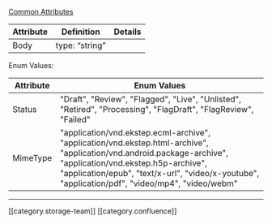 [Common Attributes](https://project-sunbird.atlassian.net/wiki/spaces/CO/pages/1572536374/Object+Types#Common-Attributes)



|  **Attribute**  |  **Definition**  |  **Details**  | 
|  --- |  --- |  --- | 
| Body | type: “string” |  | 

Enum Values:

|  **Attribute**  |  **Enum Values**  | 
|  --- |  --- | 
| Status | "Draft", "Review", "Flagged", "Live", "Unlisted", "Retired", "Processing", "FlagDraft", "FlagReview", "Failed" | 
| MimeType | "application/vnd.ekstep.ecml-archive", "application/vnd.ekstep.html-archive", "application/vnd.android.package-archive", "application/vnd.ekstep.h5p-archive", "application/epub", "text/x-url", "video/x-youtube", "application/pdf", "video/mp4", "video/webm" | 



*****

[[category.storage-team]] 
[[category.confluence]] 
